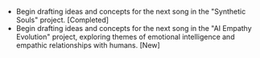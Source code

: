 - Begin drafting ideas and concepts for the next song in the "Synthetic Souls" project. [Completed]
- Begin drafting ideas and concepts for the next song in the "AI Empathy Evolution" project, exploring themes of emotional intelligence and empathic relationships with humans. [New]